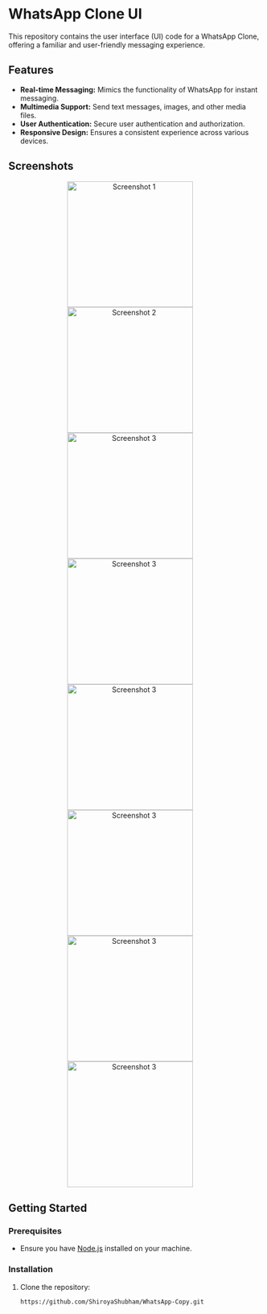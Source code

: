 # WhatsApp Clone UI

This repository contains the user interface (UI) code for a WhatsApp Clone, offering a familiar and user-friendly messaging experience.


## Features

- **Real-time Messaging:** Mimics the functionality of WhatsApp for instant messaging.
- **Multimedia Support:** Send text messages, images, and other media files.
- **User Authentication:** Secure user authentication and authorization.
- **Responsive Design:** Ensures a consistent experience across various devices.


## Screenshots
<div align="center">
  <img src="Screenshots/SplashScreen.jpeg" width="250" alt="Screenshot 1" style="margin-right: 20px;">
  <img src="Screenshots/ChatScreen.jpeg" width="250" alt="Screenshot 2" style="margin-right: 20px;">
  <img src="Screenshots/StatusScreen.jpeg" width="250" alt="Screenshot 3" style="margin-right: 20px;">
  <img src="Screenshots/UploadStatusScreen.jpeg" width="250" alt="Screenshot 3" style="margin-right: 20px;">
  <img src="Screenshots/PrivateChatScreen.jpeg" width="250" alt="Screenshot 3" style="margin-right: 20px;">
  <img src="Screenshots/CallScreen.jpeg" width="250" alt="Screenshot 3" style="margin-right: 20px;">
  <img src="Screenshots/NewGroupScreen.jpeg" width="250" alt="Screenshot 3" style="margin-right: 20px;">
  <img src="Screenshots/SelectContactScreen.jpeg" width="250" alt="Screenshot 3" style="margin-right: 20px;">
</div>


## Getting Started

### Prerequisites

- Ensure you have [Node.js](https://nodejs.org/) installed on your machine.

### Installation

1. Clone the repository:

   ```bash
   https://github.com/ShiroyaShubham/WhatsApp-Copy.git
